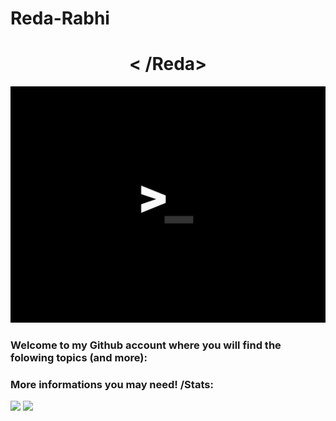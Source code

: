 # Reda-Rabhi

<h1 align="center">< /Reda></h1>
<p align="center">
  <img src="https://github.com/AhlyelAmine/AhlyelAmine/blob/main/great.gif" alt="loading..." />
</p>


  <h3> Welcome to my Github account where you will find the folowing topics (and more):</h3>
<h3>More informations you may need! /Stats:</h3>
<p align="left">
  <img width="43%" src="https://awesome-github-stats.azurewebsites.net/user-stats/omar-xy?cardType=github&theme=radical" />
  <img width="48%" src="https://github-readme-streak-stats.herokuapp.com/?user=omar-xy&theme=radical" />
</p>
